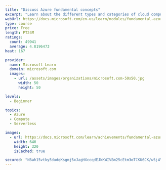 ```yaml
---
title: "Discuss Azure fundamental concepts"
excerpt: "Learn about the different types and categories of cloud computing."
webUrl: https://docs.microsoft.com/en-us/learn/modules/fundamental-azure-concepts/
type: course
price: Free
length: PT24M
ratings:
  count: 49941
  average: 4.8196473
heat: 167

provider:
  name: Microsoft Learn
  domain: microsoft.com
  images:
    - url: /assets/images/organizations/microsoft.com-50x50.jpg
      width: 50
      height: 50

levels:
  - Beginner

topics:
  - Azure
  - Compute
  - Serverless

images:
  - url: https://docs.microsoft.com/learn/achievements/fundamental-azure-concepts-social.png
    width: 640
    height: 320
    isCached: true

secured: "N3ah15vtky5dudqKsgmj5xJagHXccqdEJkKWIVBm25cEtm3oTCKU6CK/w5j4YKmX52vlRQtcNlNzDiI+cRlY7L3SnAXDbo2mayW5CYN0Bpxg3U7B9WwjYmsvMOkRbMrJT1ws5Pq43eeKFUZlA9kRjW/fzVTKBN8SYBeiS4DWcrr2xPvvNzUrgB5ErU2bF1gd6pkPf7GdcizX2BqBSJ/ng+HlW8SwHzkSMFwYXUpbQpC9wu7NHXD4lINXaGOA7K5yy1Ggz32YFML3NOcqXbQAMncGNd8I8M0rzqb81nQKtz6LdEWc+/gbyrb5lDynB6+/2Gtp+Idvby/oWMAdPqpyjLyoCfvSBcgJMbd0SezdLrjvkQyZJ0u5YqX4S0/NmgMmDCNbnM4OJ4nkFmUPq08I4WzBOJKCHxkFf1m3YTQ233e8x0dX5VVOPNTAQN3bAWoJ;IQurxtxuUxeQKogWmfSYuw=="
---
```



